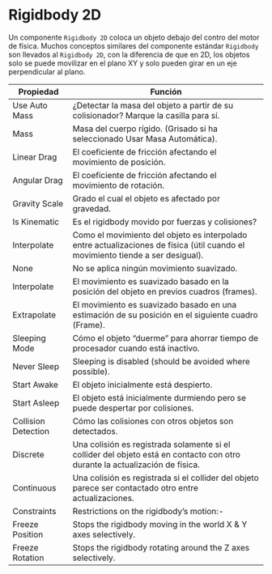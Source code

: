# Rigidbody 2D

Un componente `Rigidbody 2D` coloca un objeto debajo del contro del motor de física. Muchos conceptos similares del componente estándar `Rigidbody` son llevados al `Rigidbody 2D`, con la diferencia de que en 2D, los objetos solo se puede movilizar en el plano XY y solo pueden girar en un eje perpendicular al plano.

| Propiedad | Función |
| --- | --- |
| Use Auto Mass | ¿Detectar la masa del objeto a partir de su colisionador? Marque la casilla para sí. |
| Mass | Masa del cuerpo rígido. (Grisado si ha seleccionado Usar Masa Automática). |
| Linear Drag | El coeficiente de fricción afectando el movimiento de posición. |
| Angular Drag | El coeficiente de fricción afectando el movimiento de rotación. |
| Gravity Scale | Grado el cual el objeto es afectado por gravedad. |
| Is Kinematic | Es el rigidbody movido por fuerzas y colisiones? |
| Interpolate | Como el movimiento del objeto es interpolado entre actualizaciones de física (útil cuando el movimiento tiende a ser desigual). |
| None | No se aplica ningún movimiento suavizado. |
| Interpolate | El movimiento es suavizado basado en la posición del objeto en previos cuadros (frames). |
| Extrapolate | El movimiento es suavizado basado en una estimación de su posición en el siguiente cuadro (Frame). |
| Sleeping Mode | Cómo el objeto “duerme” para ahorrar tiempo de procesador cuando está inactivo. |
| Never Sleep | Sleeping is disabled (should be avoided where possible). |
| Start Awake | El objeto inicialmente está despierto. |
| Start Asleep | El objeto está inicialmente durmiendo pero se puede despertar por colisiones. |
| Collision Detection | Cómo las colisiones con otros objetos son detectados. |
| Discrete | Una colisión es registrada solamente si el collider del objeto está en contacto con otro durante la actualización de física. |
| Continuous | Una colisión es registrada si el collider del objeto parece ser contactado otro entre actualizaciones. |
| Constraints | Restrictions on the rigidbody’s motion:- |
| Freeze Position | Stops the rigidbody moving in the world X & Y axes selectively. |
| Freeze Rotation | Stops the rigidbody rotating around the Z axes selectively. |